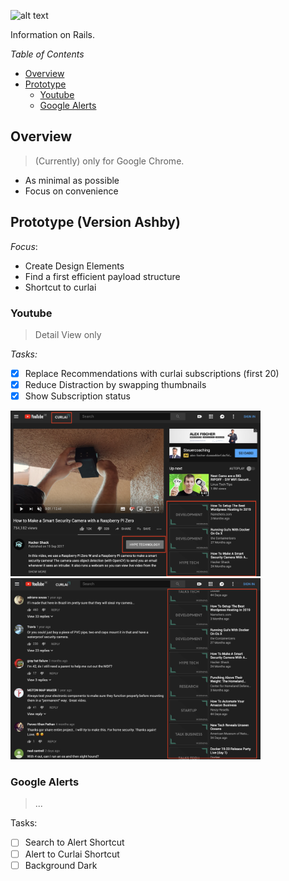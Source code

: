 ![alt text](https://github.com/a6b8/rss-merge-docker/blob/master/images/curlai-logo-black--50.png)

Information on Rails.

*Table of Contents*

- [Overview](#overview)
- [Prototype](#prototype)
  - [Youtube](#youtube)
  - [Google Alerts](#google-alerts)

## Overview

> (Currently) only for Google Chrome. 
- As minimal as possible
- Focus on convenience


## Prototype (Version Ashby)

*Focus*:
- Create Design Elements
- Find a first efficient payload structure
- Shortcut to curlai


### Youtube
> Detail View only

*Tasks:*
- [x] Replace Recommendations with curlai subscriptions (first 20)
- [x] Reduce Distraction by swapping thumbnails
- [x] Show Subscription status

<img src="https://github.com/a6b8/curlai/blob/master/images/browser-extension-1.png" alt="alt text" width="400">

<img src="https://github.com/a6b8/curlai/blob/master/images/browser-extension-2.png" alt="alt text" width="400">


### Google Alerts
> ...

Tasks:
- [ ] Search to Alert Shortcut
- [ ] Alert to Curlai Shortcut
- [ ] Background Dark
